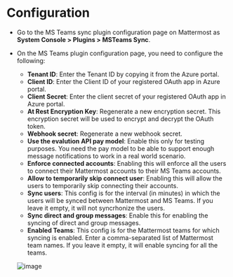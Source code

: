 # Configuration

- Go to the MS Teams sync plugin configuration page on Mattermost as **System Console > Plugins > MSTeams Sync**.
- On the MS Teams plugin configuration page, you need to configure the following:
    - **Tenant ID**: Enter the Tenant ID by copying it from the Azure portal.
    - **Client ID**: Enter the Client ID of your registered OAuth app in Azure portal.
    - **Client Secret**: Enter the client secret of your registered OAuth app in Azure portal.
    - **At Rest Encryption Key**: Regenerate a new encryption secret. This encryption secret will be used to encrypt and decrypt the OAuth token.
    - **Webhook secret**: Regenerate a new webhook secret.
    - **Use the evalution API pay model**: Enable this only for testing purposes. You need the pay model to be able to support enough message notifications to work in a real world scenario.
    - **Enforce connected accounts**: Enabling this will enforce all the users to connect their Mattermost accounts to their MS Teams accounts.
    - **Allow to temporarily skip connect user**: Enabling this will allow the users to temporarily skip connecting their accounts.
    - **Sync users**: This config is for the interval (in minutes) in which the users will be synced between Mattermost and MS Teams. If you leave it empty, it will not syncrhonize the users.
    - **Sync direct and group messages**: Enable this for enabling the syncing of direct and group messages.
    - **Enabled Teams**: This config is for the Mattermost teams for which syncing is enabled. Enter a comma-separated list of Mattermost team names. If you leave it empty, it will enable syncing for all the teams. 

    ![image](https://user-images.githubusercontent.com/77336594/232424455-e39a11d6-30bd-4f78-b3bb-e8e257358db9.png)
